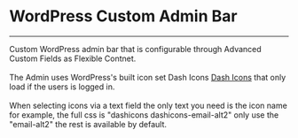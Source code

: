 # WordPress Custom Admin Bar
---
Custom WordPress admin bar that is configurable through Advanced Custom Fields as Flexible Contnet.<br /><br />
The Admin uses WordPress's built icon set Dash Icons [Dash Icons](https://developer.wordpress.org/resource/dashicons/) that only load if the users is logged in.<br /><br />
When selecting icons via a text field the only text you need is the icon name for example, the full css is "dashicons dashicons-email-alt2" only use the "email-alt2" the rest is
available by default. 
